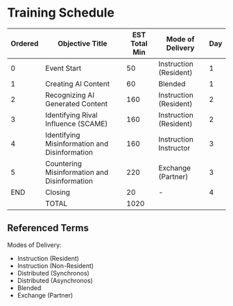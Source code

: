 # Training Schedule
| Ordered | Objective Title                               | EST Total Min | Mode of Delivery       | Day |
| ------- | --------------------------------------------- | ------------- | ---------------------- | --- |
| 0       | Event Start                                   | 50            | Instruction (Resident) | 1   |
| 1       | Creating AI Content                           | 60            | Blended                | 1   |
| 2       | Recognizing AI Generated Content              | 160           | Instruction (Resident) | 2   |
| 3       | Identifying Rival Influence (SCAME)           | 160           | Instruction (Resident) | 2   |
| 4       | Identifying Misinformation and Disinformation | 160           | Instruction Instructor | 3   |
| 5       | Countering Misinformation and Disinformation  | 220           | Exchange (Partner)     | 3   |
| END     | Closing                                       | 20            | -                      | 4   |
|         | TOTAL                                         | 1020          |                        |     |


## Referenced Terms
Modes of Delivery:
-  Instruction (Resident)
-  Instruction (Non-Resident)
-  Distributed (Synchronos)
-  Distributed (Asynchronos)
-  Blended
- Exchange (Partner)
